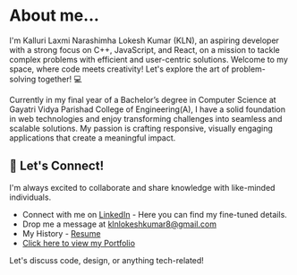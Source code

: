 # About me...

I'm Kalluri Laxmi Narashimha Lokesh Kumar (KLN), an aspiring developer with a strong focus on C++, JavaScript, and React, on a mission to tackle complex problems with efficient and user-centric solutions. Welcome to my space, where code meets creativity! Let's explore the art of problem-solving together! 💻

Currently in my final year of a Bachelor’s degree in Computer Science at Gayatri Vidya Parishad College of Engineering(A), I have a solid foundation in web technologies and enjoy transforming challenges into seamless and scalable solutions. My passion is crafting responsive, visually engaging applications that create a meaningful impact.

## 💬 Let's Connect!

I'm always excited to collaborate and share knowledge with like-minded individuals.
- Connect with me on [LinkedIn](https://www.linkedin.com/in/klnlokeshkumar) - Here you can find my fine-tuned details.
- Drop me a message at klnlokeshkumar8@gmail.com
- My History - [Resume](https://github.com/klnlokeshkumar/klnlokeshkumar-resume/blob/main/Kalluri_Laxmi_Narashimha_Lokesh_Kumar_Resume.pdf)
- [Click here to view my Portfolio](https://klnlokeshkumar.github.io/klnlokeshkumar/)

Let's discuss code, design, or anything tech-related!
